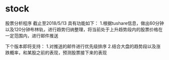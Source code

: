 # stock
股票分析程序
截止至2018/5/13 具有功能如下：
1.根据tushare信息，做出60分钟以及120分钟布林轨，进行趋势归纳整理，将当前处于上升趋势段内的股票价格在一定范围内，进行邮件推送

下个版本即将支持：
1.对推送的邮件进行优先级排序
2.结合大盘的趋势段以及涨跌概率，和某股之前的表现，预测股票接下来的表现
